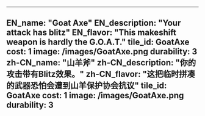 ---

EN_name: "Goat Axe"
EN_description: "Your attack has blitz"
EN_flavor: "This makeshift weapon is hardly the G.O.A.T."
tile_id: GoatAxe
cost: 1
image: /images/GoatAxe.png
durability: 3
zh-CN_name: "山羊斧"
zh-CN_description: "你的攻击带有Blitz效果。"
zh-CN_flavor: "这把临时拼凑的武器恐怕会遭到山羊保护协会抗议"
tile_id: GoatAxe
cost: 1
image: /images/GoatAxe.png
durability: 3
---